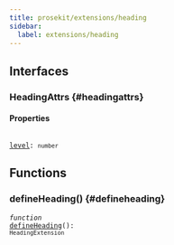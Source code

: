 ```yaml
---
title: prosekit/extensions/heading
sidebar:
  label: extensions/heading
---
```


## Interfaces

### HeadingAttrs {#headingattrs}

#### Properties

<dl>

<dt>

<code data-typedoc-code><i></i> <a id="level" href="#level">level</a>: `number`</code>

</dt>

</dl>

## Functions

### defineHeading() {#defineheading}

<dl>

<dt>

<code data-typedoc-code><i>function</i> <i></i> <a id="defineheading" href="#defineheading">defineHeading</a>(): `HeadingExtension`</code>

</dt>

<dd>

</dd>

</dl>
